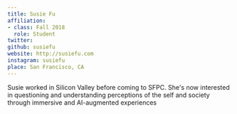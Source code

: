 ```yaml
---
title: Susie Fu
affiliation:
- class: Fall 2018
  role: Student
twitter:
github: susiefu
website: http://susiefu.com
instagram: susiefu
place: San Francisco, CA
---
```

Susie worked in Silicon Valley before coming to SFPC. She's now interested in questioning and understanding perceptions of the self and society through immersive and AI-augmented experiences
